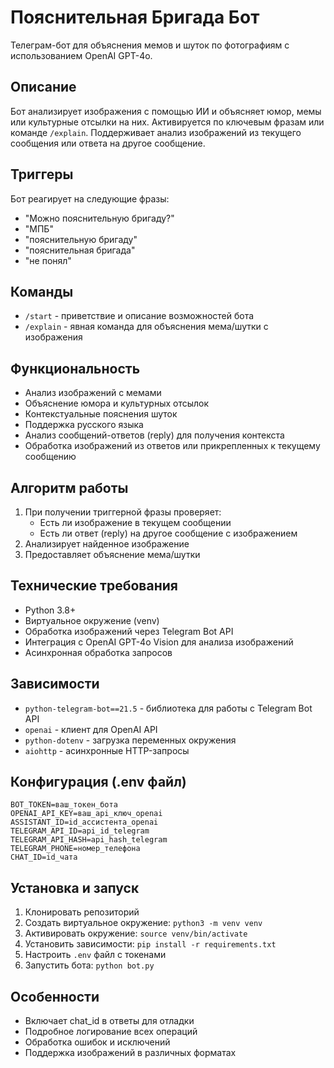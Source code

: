 # Пояснительная Бригада Бот

Телеграм-бот для объяснения мемов и шуток по фотографиям с использованием OpenAI GPT-4o.

## Описание

Бот анализирует изображения с помощью ИИ и объясняет юмор, мемы или культурные отсылки на них. Активируется по ключевым фразам или команде `/explain`. Поддерживает анализ изображений из текущего сообщения или ответа на другое сообщение.

## Триггеры

Бот реагирует на следующие фразы:
- "Можно пояснительную бригаду?"
- "МПБ"
- "пояснительную бригаду"
- "пояснительная бригада"
- "не понял"

## Команды

- `/start` - приветствие и описание возможностей бота
- `/explain` - явная команда для объяснения мема/шутки с изображения

## Функциональность

- Анализ изображений с мемами
- Объяснение юмора и культурных отсылок
- Контекстуальные пояснения шуток
- Поддержка русского языка
- Анализ сообщений-ответов (reply) для получения контекста
- Обработка изображений из ответов или прикрепленных к текущему сообщению

## Алгоритм работы

1. При получении триггерной фразы проверяет:
   - Есть ли изображение в текущем сообщении
   - Есть ли ответ (reply) на другое сообщение с изображением
2. Анализирует найденное изображение
3. Предоставляет объяснение мема/шутки

## Технические требования

- Python 3.8+
- Виртуальное окружение (venv)
- Обработка изображений через Telegram Bot API
- Интеграция с OpenAI GPT-4o Vision для анализа изображений
- Асинхронная обработка запросов

## Зависимости

- `python-telegram-bot==21.5` - библиотека для работы с Telegram Bot API
- `openai` - клиент для OpenAI API
- `python-dotenv` - загрузка переменных окружения
- `aiohttp` - асинхронные HTTP-запросы

## Конфигурация (.env файл)

```
BOT_TOKEN=ваш_токен_бота
OPENAI_API_KEY=ваш_api_ключ_openai
ASSISTANT_ID=id_ассистента_openai
TELEGRAM_API_ID=api_id_telegram
TELEGRAM_API_HASH=api_hash_telegram
TELEGRAM_PHONE=номер_телефона
CHAT_ID=id_чата
```

## Установка и запуск

1. Клонировать репозиторий
2. Создать виртуальное окружение: `python3 -m venv venv`
3. Активировать окружение: `source venv/bin/activate`
4. Установить зависимости: `pip install -r requirements.txt`
5. Настроить `.env` файл с токенами
6. Запустить бота: `python bot.py`

## Особенности

- Включает chat_id в ответы для отладки
- Подробное логирование всех операций
- Обработка ошибок и исключений
- Поддержка изображений в различных форматах